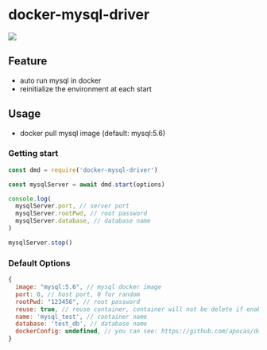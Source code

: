 docker-mysql-driver
=================

![](https://img.shields.io/npm/v/docker-mysql-driver.svg?style=flat)

## Feature

- auto run mysql in docker
- reinitialize the environment at each start

## Usage

- docker pull mysql image (default: mysql:5.6)

### Getting start

```js
const dmd = require('docker-mysql-driver')

const mysqlServer = await dmd.start(options)

console.log(
  mysqlServer.port, // server port
  mysqlServer.rootPwd, // root password
  mysqlServer.database, // database name
)

mysqlServer.stop()
```

### Default Options

```js
{
  image: "mysql:5.6", // mysql docker image
  port: 0, // host port, 0 for random
  rootPwd: "123456", // root password
  reuse: true, // reuse container, container will not be delete if enabled
  name: 'mysql_test', // container name
  database: 'test_db', // database name
  dockerConfig: undefined, // you can see: https://github.com/apocas/dockerode
}
```
